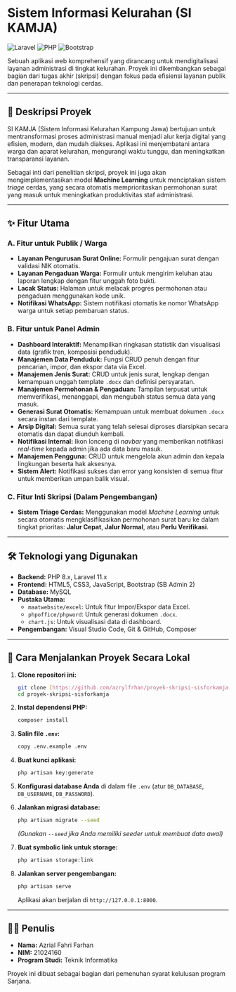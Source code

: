 # Sistem Informasi Kelurahan (SI KAMJA)
![Laravel](https://img.shields.io/badge/Laravel-FF2D20?style=for-the-badge&logo=laravel&logoColor=white) ![PHP](https://img.shields.io/badge/PHP-777BB4?style=for-the-badge&logo=php&logoColor=white) ![Bootstrap](https://img.shields.io/badge/Bootstrap-563D7C?style=for-the-badge&logo=bootstrap&logoColor=white)

Sebuah aplikasi web komprehensif yang dirancang untuk mendigitalisasi layanan administrasi di tingkat kelurahan. Proyek ini dikembangkan sebagai bagian dari tugas akhir (skripsi) dengan fokus pada efisiensi layanan publik dan penerapan teknologi cerdas.

---

## 📜 Deskripsi Proyek

SI KAMJA (Sistem Informasi Kelurahan Kampung Jawa) bertujuan untuk mentransformasi proses administrasi manual menjadi alur kerja digital yang efisien, modern, dan mudah diakses. Aplikasi ini menjembatani antara warga dan aparat kelurahan, mengurangi waktu tunggu, dan meningkatkan transparansi layanan.

Sebagai inti dari penelitian skripsi, proyek ini juga akan mengimplementasikan model **Machine Learning** untuk menciptakan sistem *triage* cerdas, yang secara otomatis memprioritaskan permohonan surat yang masuk untuk meningkatkan produktivitas staf administrasi.

---

## ✨ Fitur Utama

### A. Fitur untuk Publik / Warga
- **Layanan Pengurusan Surat Online:** Formulir pengajuan surat dengan validasi NIK otomatis.
- **Layanan Pengaduan Warga:** Formulir untuk mengirim keluhan atau laporan lengkap dengan fitur unggah foto bukti.
- **Lacak Status:** Halaman untuk melacak progres permohonan atau pengaduan menggunakan kode unik.
- **Notifikasi WhatsApp:** Sistem notifikasi otomatis ke nomor WhatsApp warga untuk setiap pembaruan status.

### B. Fitur untuk Panel Admin
- **Dashboard Interaktif:** Menampilkan ringkasan statistik dan visualisasi data (grafik tren, komposisi penduduk).
- **Manajemen Data Penduduk:** Fungsi CRUD penuh dengan fitur pencarian, impor, dan ekspor data via Excel.
- **Manajemen Jenis Surat:** CRUD untuk jenis surat, lengkap dengan kemampuan unggah template `.docx` dan definisi persyaratan.
- **Manajemen Permohonan & Pengaduan:** Tampilan terpusat untuk memverifikasi, menanggapi, dan mengubah status semua data yang masuk.
- **Generasi Surat Otomatis:** Kemampuan untuk membuat dokumen `.docx` secara instan dari template.
- **Arsip Digital:** Semua surat yang telah selesai diproses diarsipkan secara otomatis dan dapat diunduh kembali.
- **Notifikasi Internal:** Ikon lonceng di *navbar* yang memberikan notifikasi *real-time* kepada admin jika ada data baru masuk.
- **Manajemen Pengguna:** CRUD untuk mengelola akun admin dan kepala lingkungan beserta hak aksesnya.
- **Sistem Alert:** Notifikasi sukses dan error yang konsisten di semua fitur untuk memberikan umpan balik visual.

### C. Fitur Inti Skripsi (Dalam Pengembangan)
- **Sistem Triage Cerdas:** Menggunakan model *Machine Learning* untuk secara otomatis mengklasifikasikan permohonan surat baru ke dalam tingkat prioritas: **Jalur Cepat**, **Jalur Normal**, atau **Perlu Verifikasi**.

---

## 🛠️ Teknologi yang Digunakan

* **Backend:** PHP 8.x, Laravel 11.x
* **Frontend:** HTML5, CSS3, JavaScript, Bootstrap (SB Admin 2)
* **Database:** MySQL
* **Pustaka Utama:**
  * `maatwebsite/excel`: Untuk fitur Impor/Ekspor data Excel.
  * `phpoffice/phpword`: Untuk generasi dokumen `.docx`.
  * `chart.js`: Untuk visualisasi data di dashboard.
* **Pengembangan:** Visual Studio Code, Git & GitHub, Composer

---

## 🚀 Cara Menjalankan Proyek Secara Lokal

1. **Clone repositori ini:**
   ```bash
   git clone [https://github.com/azrylfrhan/proyek-skripsi-sisforkamja.git](https://github.com/azrylfrhan/proyek-skripsi-sisforkamja.git)
   cd proyek-skripsi-sisforkamja
   ```

2. **Instal dependensi PHP:**
   ```bash
   composer install
   ```

3. **Salin file `.env`:**
   ```bash
   copy .env.example .env
   ```

4. **Buat kunci aplikasi:**
   ```bash
   php artisan key:generate
   ```

5. **Konfigurasi database Anda** di dalam file `.env` (atur `DB_DATABASE`, `DB_USERNAME`, `DB_PASSWORD`).

6. **Jalankan migrasi database:**
   ```bash
   php artisan migrate --seed
   ```
   *(Gunakan `--seed` jika Anda memiliki seeder untuk membuat data awal)*

7. **Buat symbolic link untuk storage:**
   ```bash
   php artisan storage:link
   ```

8. **Jalankan server pengembangan:**
   ```bash
   php artisan serve
   ```
   Aplikasi akan berjalan di `http://127.0.0.1:8000`.

---

## 👨‍💻 Penulis

* **Nama:** Azrial Fahri Farhan
* **NIM:** 21024160
* **Program Studi:** Teknik Informatika

Proyek ini dibuat sebagai bagian dari pemenuhan syarat kelulusan program Sarjana.
